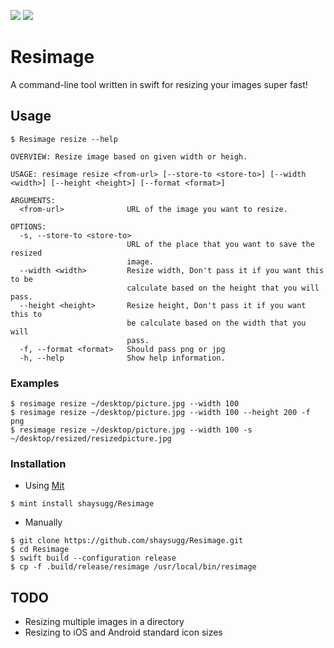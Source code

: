 <img src="https://img.shields.io/badge/License-MIT-yellow.svg?style=flat"> <img src="https://img.shields.io/badge/language-swift5.1-f48041.svg?style=flat">

# Resimage
A command-line tool written in swift for resizing your images super fast!

## Usage
```
$ Resimage resize --help

OVERVIEW: Resize image based on given width or heigh.

USAGE: resimage resize <from-url> [--store-to <store-to>] [--width <width>] [--height <height>] [--format <format>]

ARGUMENTS:
  <from-url>              URL of the image you want to resize.

OPTIONS:
  -s, --store-to <store-to>
                          URL of the place that you want to save the resized
                          image.
  --width <width>         Resize width, Don't pass it if you want this to be
                          calculate based on the height that you will pass.
  --height <height>       Resize height, Don't pass it if you want this to
                          be calculate based on the width that you will
                          pass.
  -f, --format <format>   Should pass png or jpg
  -h, --help              Show help information.
```

### Examples

```
$ resimage resize ~/desktop/picture.jpg --width 100
$ resimage resize ~/desktop/picture.jpg --width 100 --height 200 -f png
$ resimage resize ~/desktop/picture.jpg --width 100 -s ~/desktop/resized/resizedpicture.jpg
```

### Installation 
- Using [Mit](https://github.com/yonaskolb/mint)
```
$ mint install shaysugg/Resimage
```
- Manually 
```
$ git clone https://github.com/shaysugg/Resimage.git
$ cd Resimage
$ swift build --configuration release
$ cp -f .build/release/resimage /usr/local/bin/resimage
```

## TODO
* Resizing multiple images in a directory
* Resizing to iOS and Android standard icon sizes
